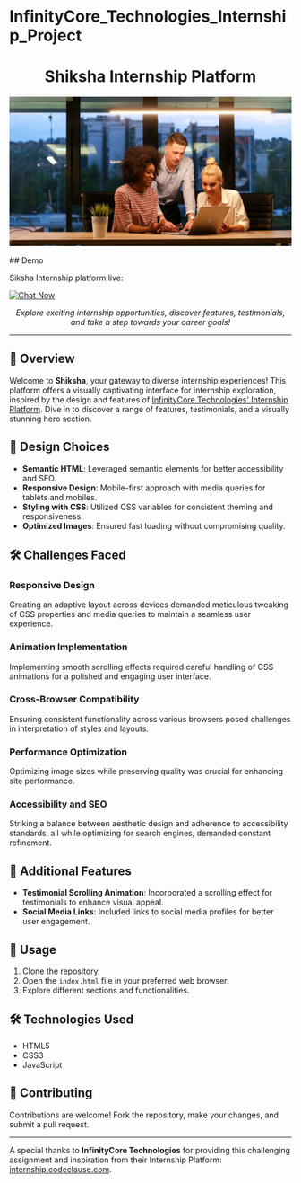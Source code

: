 # InfinityCore_Technologies_Internship_Project
<h1 align="center">Shiksha Internship Platform</h1>

<p align="center">
  <img src="images/bg_image.jpg" alt="Shiksha Logo">
</p>
## Demo

Siksha Internship platform live:

[![Chat Now](https://img.shields.io/badge/Chat-Now%20Live-blue)](https://subhadip-hazra.github.io/InfinityCore_Technologies_Internship_Project/#)

<p align="center">
  <em>Explore exciting internship opportunities, discover features, testimonials, and take a step towards your career goals!</em>
</p>

---

## 🚀 Overview
Welcome to **Shiksha**, your gateway to diverse internship experiences! This platform offers a visually captivating interface for internship exploration, inspired by the design and features of [InfinityCore Technologies' Internship Platform](https://internship.codeclause.com/). Dive in to discover a range of features, testimonials, and a visually stunning hero section.

## 🎨 Design Choices
- **Semantic HTML**: Leveraged semantic elements for better accessibility and SEO.
- **Responsive Design**: Mobile-first approach with media queries for tablets and mobiles.
- **Styling with CSS**: Utilized CSS variables for consistent theming and responsiveness.
- **Optimized Images**: Ensured fast loading without compromising quality.

## 🛠️ Challenges Faced
### Responsive Design
Creating an adaptive layout across devices demanded meticulous tweaking of CSS properties and media queries to maintain a seamless user experience.

### Animation Implementation
Implementing smooth scrolling effects required careful handling of CSS animations for a polished and engaging user interface.

### Cross-Browser Compatibility
Ensuring consistent functionality across various browsers posed challenges in interpretation of styles and layouts.

### Performance Optimization
Optimizing image sizes while preserving quality was crucial for enhancing site performance.

### Accessibility and SEO
Striking a balance between aesthetic design and adherence to accessibility standards, all while optimizing for search engines, demanded constant refinement.

## 🌟 Additional Features
- **Testimonial Scrolling Animation**: Incorporated a scrolling effect for testimonials to enhance visual appeal.
- **Social Media Links**: Included links to social media profiles for better user engagement.

## 🚀 Usage
1. Clone the repository.
2. Open the `index.html` file in your preferred web browser.
3. Explore different sections and functionalities.

## 🛠️ Technologies Used
- HTML5
- CSS3
- JavaScript

## 🤝 Contributing
Contributions are welcome! Fork the repository, make your changes, and submit a pull request.

---

A special thanks to **InfinityCore Technologies** for providing this challenging assignment and inspiration from their Internship Platform: [internship.codeclause.com](https://internship.codeclause.com/).

